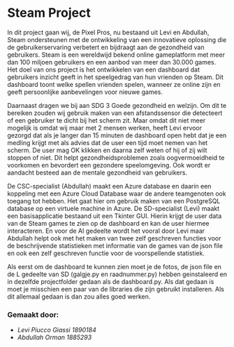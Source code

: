 #  Steam Project 

In dit project gaan wij, de Pixel Pros, nu bestaand uit Levi en Abdullah, Steam ondersteunen met de ontwikkeling van een innovatieve oplossing die de gebruikerservaring verbetert en bijdraagt aan de gezondheid van gebruikers. Steam is een wereldwijd bekend online gameplatform met meer dan 100 miljoen gebruikers en een aanbod van meer dan 30.000 games. Het doel van ons project is het ontwikkelen van een dashboard dat gebruikers inzicht geeft in het speelgedrag van hun vrienden op Steam. Dit dashboard toont welke spellen vrienden spelen, wanneer ze online zijn en geeft persoonlijke aanbevelingen voor nieuwe games.

Daarnaast dragen we bij aan SDG 3 Goede gezondheid en welzijn. Om dit te bereiken zouden wij gebruik maken van een afstandssensor die detecteert of een gebruiker te dicht bij het scherm zit. Maar omdat dit niet meer mogelijk is omdat wij maar met 2 mensen werken, heeft Levi ervoor gezorgd dat als je langer dan 15 minuten de dashboard open hebt dat je een medling krijgt met als advies dat de user een tijd moet nemen van het scherm. De user mag OK klikken en daarna zelf weten of hij of zij wilt stoppen of niet. Dit helpt gezondheidsproblemen zoals oogvermoeidheid te voorkomen en bevordert een gezondere speelomgeving. Ook wordt er aandacht besteed aan de mentale gezondheid van gebruikers.

De CSC-specialist (Abdullah) maakt een Azure database en daarin een koppeling met een Azure Cloud Database waar de andere teamgenoten ook toegang tot hebben. Het gaat hier om  gebruik maken van een PostgreSQL database op een virtuele machine in Azure. De SD-specialist (Levi) maakt een basisapplicatie bestaand uit een Tkinter GUI. Hierin krijgt de user data van de Steam games te zien op de dashboard en kan de user hiermee interacteren. En voor de AI gedeelte wordt het vooral door Levi maar Abdullah helpt ook met het maken van twee zelf geschreven functies voor de beschrijvende statistieken met informatie van de games van de json file en ook een zelf geschreven functie voor de voorspellende statistiek.

Als eerst om de dashboard te kunnen zien moet je de fotos, de json file en de L gedeelte van SD (galgje.py en raadnummer.py) hebben geinstaleerd en in dezelfde projectfolder gedaan als de dashboard.py. Als dat gedaan is moet je misschien een paar van de libraries die zijn gebruikt installeren. Als dit allemaal gedaan is dan zou alles goed werken.

### Gemaakt door:
* *Levi Piucco Giassi  1890184*
* *Abdullah Orman      1885293*
